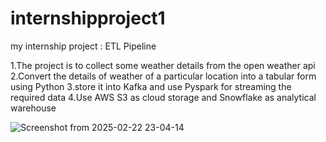# internshipproject1
my internship project : ETL Pipeline 

1.The project is to collect some weather details from the open weather api 
2.Convert the details of weather of a particular location into a tabular form using Python
3.store it into Kafka and use Pyspark for streaming the required data
4.Use AWS S3 as cloud storage and Snowflake as analytical warehouse

![Screenshot from 2025-02-22 23-04-14](https://github.com/user-attachments/assets/599c512c-e6fb-4cca-91cd-ce2527c54412)
